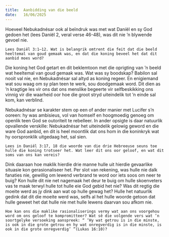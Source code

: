 ```yaml
---
title:  Aanbidding van die beeld
date:   16/06/2025
---
```


Hoeveel Nebukadnésar ook al beïndruk was met wat Daniël en sy God gedoen het (lees Daniël 2, veral verse 46-48), was dit nie ’n blywende gevoel nie.

`Lees Daniël 3:1–12. Wat is belangrik omtrent die feit dat die beeld heeltemal van goud gemaak was, en dat die koning beveel het dat dit aanbid moes word?`

Die koning het God getart en dit beklemtoon met die oprigting van ’n beeld wat heeltemal van goud gemaak was. Wat was sy boodskap? Babilon sal nooit val nie, en Nebukadnésar sal altyd as koning regeer. En enigiemand wat sou waag om sy plan teen te werk, sou doodgemaak word. Dit dien as ’n kragtige les vir ons dat ons menslike begeerte vir selfbeskikking ons vinnig vir die waarheid oor hoe die groot stryd uiteindelik tot ’n einde sal kom, kan verblind.

Nebukadnésar se karakter stem op een of ander manier met Lucifer s’n ooreen: hy was ambisieus, vol van homself en hoogmoedig genoeg om openlik teen God se outoriteit te rebelleer. In ander opsigte is daar natuurlik opvallende verskille: Nebukadnésar het uiteindelik gelowig geword en die ware God aanbid, en dit is heel moontlik dat ons hom in die koninkryk wat hy oorspronklik uitgedaag het, sal sien.

`Lees in Daniël 3:17, 18 die woorde van die drie Hebreeuse seuns toe hulle die koning trotseer het. Wat leer dit ons oor geloof, en wat dit soms van ons kan vereis?`

Dink daaraan hoe maklik hierdie drie manne hulle uit hierdie gevaarlike situasie kon gerasionaliseer het. Per slot van rekening, was hulle nie dalk fanaties nie, gewillig om lewend verbrand te word oor iets soos om neer te buig? Kon hulle dit nie net nagemaak het deur te buig om hulle skoenveters vas te maak terwyl hulle tot hulle eie God gebid het nie? Was dit regtig die moeite werd as jy dink aan wat op hulle gewag het? Hulle het natuurlik gedink dat dit die moeite werd was, selfs al het hulle woorde getoon dat hulle geweet het dat hulle nie met hulle lewens daarvan sou afkom nie.

`Hoe kan ons die maklike rasionaliserings vermy wat aan ons voorgehou word om ons geloof te kompromitteer? Wat sê die volgende vers wat ’n soortgelyke versoeking aanspreek: “ ‘Hy wat getrou is in die minste, is ook in die grote getrou en hy wat onregverdig is in die minste, is ook in die grote onregverdig’ ”(Lukas 16:10)?`